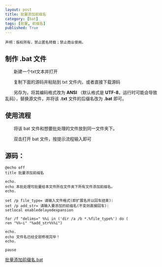 ```yaml
---
layout: post
title: 批量添加前缀名
category: [bat]
tags: [批量, 前缀名]
published: True
---
```


`声明：版权所有，禁止匿名转载；禁止商业使用。`



## 制作 .bat 文件


　　新建一个txt文本并打开

　　复制下面的源码并粘贴到 txt 文件内，或者直接下载源码

　　另存为，将其编码格式改为 **ANSI** （默认格式是 **UTF-8**，运行时可能会导致乱码），替换源文件，并将该 **.txt** 文件的后缀名改为 **.bat** 即可。





## 使用流程

　　将该 bat 文件和想要批处理的文件放到同一文件夹下。

　　双击打开 bat 文件，按提示流程输入即可





## 源码：

```ANSI
@echo off
title 批量添加前缀名 

echo.
echo 本批处理可批量给本文件所在文件夹下所有文件添加前缀名。
echo.

set /p file_type= 请输入文件格式(即扩展名并以回车结束):
set /p add_str= 请输入要添加的前缀名(不变则直接回车):
setlocal enabledelayedexpansion

for /f "delims=" %%i in ('dir /a /b *.%file_type%') do (
ren "%%~i" "%add_str%%%i")

echo.
echo 文件名已经全部修改完毕！
echo.

pause
```

[批量添加前缀名.bat](\public\img\bat\批量添加前缀名.bat)